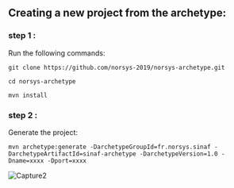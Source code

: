 ## Creating a new project from the archetype:


### step 1 : 
Run the following commands:
  
    git clone https://github.com/norsys-2019/norsys-archetype.git
  
    cd norsys-archetype
  
    mvn install

### step 2 : 

Generate the project:

    mvn archetype:generate -DarchetypeGroupId=fr.norsys.sinaf -DarchetypeArtifactId=sinaf-archetype -DarchetypeVersion=1.0 -Dname=xxxx -Dport=xxxx



![Capture2](https://user-images.githubusercontent.com/48215221/55362256-5ad02800-54d1-11e9-8c06-5e3f63b31ede.PNG)
